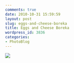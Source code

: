 ```yaml
---
comments: true
date: 2010-10-31 15:59:59
layout: post
slug: eggs-and-cheese-boreka
title: Eggs and Cheese Boreka
wordpress_id: 3836
categories:
- PhotoBlog
---
```


![](http://ryanfitzer.com/main/wp-content/uploads/2010/10/photo16-950x709.jpg)
